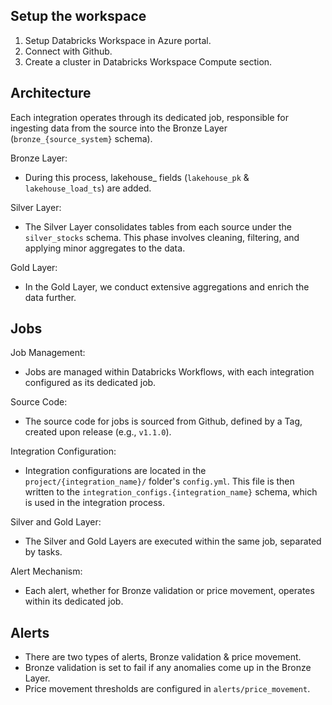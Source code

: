 ## Setup the workspace
1. Setup Databricks Workspace in Azure portal.
2. Connect with Github.
3. Create a cluster in Databricks Workspace Compute section.

## Architecture
Each integration operates through its dedicated job, responsible for ingesting data from the source into the Bronze Layer (`bronze_{source_system}` schema).

Bronze Layer:
- During this process, lakehouse_ fields (`lakehouse_pk` & `lakehouse_load_ts`) are added.

Silver Layer:
- The Silver Layer consolidates tables from each source under the `silver_stocks` schema. This phase involves cleaning, filtering, and applying minor aggregates to the data.

Gold Layer:
- In the Gold Layer, we conduct extensive aggregations and enrich the data further.

## Jobs
Job Management:
- Jobs are managed within Databricks Workflows, with each integration configured as its dedicated job.

Source Code:
- The source code for jobs is sourced from Github, defined by a Tag, created upon release (e.g., `v1.1.0`).

Integration Configuration:
- Integration configurations are located in the `project/{integration_name}/` folder's `config.yml`. This file is then written to the `integration_configs.{integration_name}` schema, which is used in the integration process.

Silver and Gold Layer:
- The Silver and Gold Layers are executed within the same job, separated by tasks.

Alert Mechanism:
- Each alert, whether for Bronze validation or price movement, operates within its dedicated job.

## Alerts
- There are two types of alerts, Bronze validation & price movement.
- Bronze validation is set to fail if any anomalies come up in the Bronze Layer.
- Price movement thresholds are configured in `alerts/price_movement`.